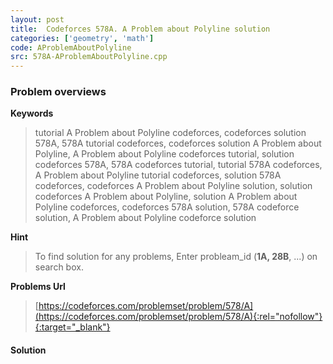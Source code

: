 ```yaml
---
layout: post
title:  Codeforces 578A. A Problem about Polyline solution
categories: ['geometry', 'math']
code: AProblemAboutPolyline
src: 578A-AProblemAboutPolyline.cpp
---
```

### **Problem overviews**

**Keywords**
> tutorial A Problem about Polyline codeforces, codeforces solution 578A, 578A tutorial codeforces, codeforces solution A Problem about Polyline, A Problem about Polyline codeforces tutorial, solution codeforces 578A, 578A codeforces tutorial, tutorial 578A codeforces, A Problem about Polyline tutorial codeforces, solution 578A codeforces, codeforces A Problem about Polyline solution, solution codeforces A Problem about Polyline, solution A Problem about Polyline codeforces, codeforces 578A solution, 578A codeforce solution, A Problem about Polyline codeforce solution

**Hint**
> To find solution for any problems, Enter probleam_id (**1A, 28B**, ...) on search box. 

**Problems Url**
> [https://codeforces.com/problemset/problem/578/A](https://codeforces.com/problemset/problem/578/A){:rel="nofollow"}{:target="_blank"}

#### **Solution**



